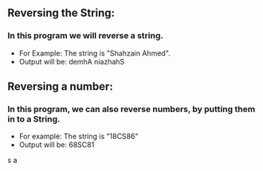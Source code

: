 ## Reversing the String: 
### In this program we will reverse a string. 
- For Example: The string is "Shahzain Ahmed".
- Output will be: demhA niazhahS

## Reversing a number:
### In this program, we can also reverse numbers, by putting them in to a String.
- For example: The string is "18CS86"
- Output will be: 68SC81


s
a

